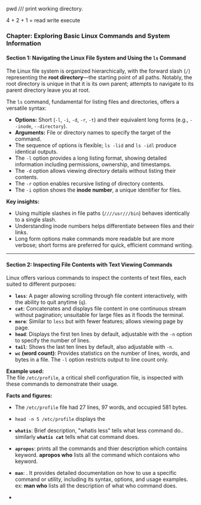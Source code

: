 pwd  /// print working directory.

4 + 2 + 1 = read write execute

### Chapter: Exploring Basic Linux Commands and System Information


#### Section 1: Navigating the Linux File System and Using the `ls` Command

The Linux file system is organized hierarchically, with the forward slash (`/`) representing the **root directory**—the starting point of all paths. Notably, the root directory is unique in that it is its own parent; attempts to navigate to its parent directory leave you at root.

The `ls` command, fundamental for listing files and directories, offers a versatile syntax:

- **Options:** Short (`-l`, `-i`, `-d`, `-r`, `-t`) and their equivalent long forms (e.g., `--inode`, `--directory`).
- **Arguments:** File or directory names to specify the target of the command.
- The sequence of options is flexible; `ls -lid` and `ls -idl` produce identical outputs.
- The `-l` option provides a long listing format, showing detailed information including permissions, ownership, and timestamps.
- The `-d` option allows viewing directory details without listing their contents.
- The `-r` option enables recursive listing of directory contents.
- The `-i` option shows the **inode number**, a unique identifier for files.

**Key insights:**

- Using multiple slashes in file paths (`////usr///bin`) behaves identically to a single slash.
- Understanding inode numbers helps differentiate between files and their links.
- Long form options make commands more readable but are more verbose; short forms are preferred for quick, efficient command writing.

---

#### Section 2: Inspecting File Contents with Text Viewing Commands

Linux offers various commands to inspect the contents of text files, each suited to different purposes:

- **`less`**: A pager allowing scrolling through file content interactively, with the ability to quit anytime (`q`).
- **`cat`**: Concatenates and displays file content in one continuous stream without pagination; unsuitable for large files as it floods the terminal.
- **`more`**: Similar to `less` but with fewer features; allows viewing page by page.
- **`head`**: Displays the first ten lines by default, adjustable with the `-n` option to specify the number of lines.
- **`tail`**: Shows the last ten lines by default, also adjustable with `-n`.
- **`wc` (word count)**: Provides statistics on the number of lines, words, and bytes in a file. The `-l` option restricts output to line count only.

**Example used:**  
The file `/etc/profile`, a critical shell configuration file, is inspected with these commands to demonstrate their usage.

**Facts and figures:**

- The `/etc/profile` file had 27 lines, 97 words, and occupied 581 bytes.
- `head -n 5 /etc/profile` displays the


- **`whatis`**: Brief description, "whatis less" tells what less command do.. similarly **`whatis cat`** tells what cat command does.

- **`apropos`**: prints all the commands and thier description which contains keyword. **apropos who** lists all the command which contaions who keyword.
  
- **`man`**: . It provides detailed documentation on how to use a specific command or utility, including its syntax, options, and usage examples.  ex: **man who** lists all the description of what who command does.
- 

